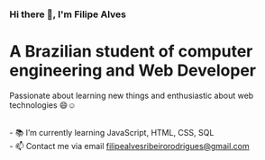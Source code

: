 ### Hi there 👋, I'm Filipe Alves

# A Brazilian student of computer engineering and Web Developer
Passionate about learning new things and enthusiastic about web technologies 😄☺️

<br>- 📚  I’m currently learning JavaScript, HTML, CSS, SQL
<br>- 📫 Contact me via email filipealvesribeirorodrigues@gmail.com


